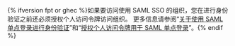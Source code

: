 {% ifversion fpt or ghec %}如果要访问使用 SAML SSO 的组织，您在进行身份验证之前还必须授权个人访问令牌访问组织。 更多信息请参阅“[关于使用 SAML 单点登录进行身份验证](/github/authenticating-to-github/about-authentication-with-saml-single-sign-on)”和“[授权个人访问令牌用于 SAML 单点登录](/github/authenticating-to-github/authorizing-a-personal-access-token-for-use-with-saml-single-sign-on)”。{% endif %}
